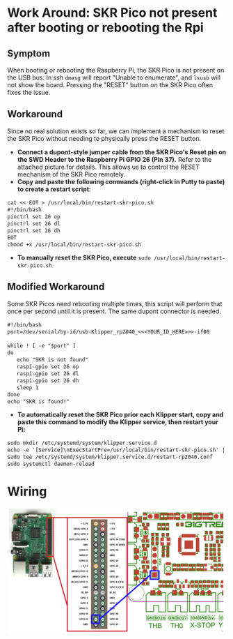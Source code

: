# Work Around: SKR Pico not present after booting or rebooting the Rpi


## Symptom

When booting or rebooting the Raspberry Pi, the SKR Pico is not present on the USB bus. In ssh `dmesg` will report "Unable to enumerate", and `lsusb` will not show the board. Pressing the "RESET" button on the SKR Pico often fixes the issue.

## Workaround

Since no real solution exists so far, we can implement a mechanism to reset the SKR Pico without needing to physically press the RESET button.

- **Connect a dupont-style jumper cable from the SKR Pico's Reset pin on the SWD Header to the Raspberry Pi GPIO 26 (Pin 37).** Refer to the attached picture for details. This allows us to control the RESET mechanism of the SKR Pico remotely.
- **Copy and paste the following commands (right-click in Putty to paste) to create a restart script**:
```
cat << EOT > /usr/local/bin/restart-skr-pico.sh
#!/bin/bash
pinctrl set 26 op
pinctrl set 26 dl
pinctrl set 26 dh
EOT
chmod +x /usr/local/bin/restart-skr-pico.sh
```

- **To manually reset the SKR Pico, execute** `sudo /usr/local/bin/restart-skr-pico.sh`

## Modified Workaround

Some SKR Picos need rebooting multiple times, this script will perform that once per second until it is present. The same dupont connector is needed.

```
#!/bin/bash
port=/dev/serial/by-id/usb-Klipper_rp2040_<<<YOUR_ID_HERE>>>-if00

while ! [ -e "$port" ]
do
   echo "SKR is not found"
   raspi-gpio set 26 op
   raspi-gpio set 26 dl
   raspi-gpio set 26 dh
   sleep 1
done
echo "SKR is found!"
```


- **To automatically reset the SKR Pico prior each Klipper start, copy and paste this command to modify the Klipper service, then restart your Pi:**
```
sudo mkdir /etc/systemd/system/klipper.service.d
echo -e '[Service]\nExecStartPre=/usr/local/bin/restart-skr-pico.sh' | sudo tee /etc/systemd/system/klipper.service.d/restart-rp2040.conf
sudo systemctl daemon-reload
```

# Wiring

![](img/skr-pico-reset.png)
